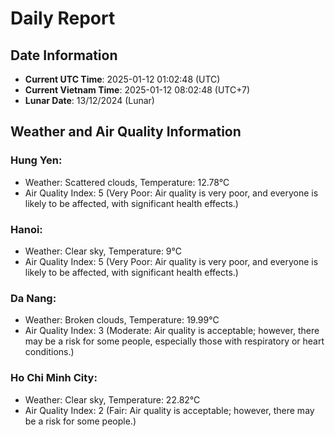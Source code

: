 # Daily Report
## Date Information
- **Current UTC Time**: 2025-01-12 01:02:48 (UTC)
- **Current Vietnam Time**: 2025-01-12 08:02:48 (UTC+7)
- **Lunar Date**: 13/12/2024 (Lunar)

## Weather and Air Quality Information

### Hung Yen:
- Weather: Scattered clouds, Temperature: 12.78°C
- Air Quality Index: 5 (Very Poor: Air quality is very poor, and everyone is likely to be affected, with significant health effects.)

### Hanoi:
- Weather: Clear sky, Temperature: 9°C
- Air Quality Index: 5 (Very Poor: Air quality is very poor, and everyone is likely to be affected, with significant health effects.)

### Da Nang:
- Weather: Broken clouds, Temperature: 19.99°C
- Air Quality Index: 3 (Moderate: Air quality is acceptable; however, there may be a risk for some people, especially those with respiratory or heart conditions.)

### Ho Chi Minh City:
- Weather: Clear sky, Temperature: 22.82°C
- Air Quality Index: 2 (Fair: Air quality is acceptable; however, there may be a risk for some people.)
